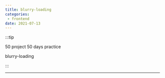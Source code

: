 ```yaml
---
title: blurry-loading
categories: 
 - frontend
date: 2021-07-13
---
```


:::tip

50 project 50 days practice

blurry-loading

:::


<!-- more -->

<blurry-loading/>

-------

<RecoDemo :collapse="false">
  <template slot="code-template">
    <<< @/.vuepress/components/blurry-loading.vue?template
  </template>
  <template slot="code-script">
    <<< @/.vuepress/components/blurry-loading.vue?script
  </template>
  <template slot="code-style">
    <<< @/.vuepress/components/blurry-loading.vue?style
  </template>
</RecoDemo>
